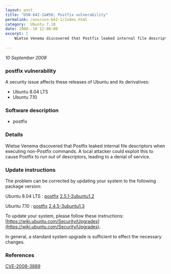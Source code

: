 ```yaml
---
layout: post
title: "USN-642-1&#58; Postfix vulnerability"
permalink: /usn/usn-642-1/index.html
category:  Ubuntu 7.10
date: 2008--10 12:00:00
excerpt: |
    Wietse Venema discovered that Postfix leaked internal file descriptors when executing non-Postfix commands.  A local attacker could exploit this to cause Postfix to run out of descriptors, leading to a denial of service. 
    
--- 
```

 
 

*10 September 2008*

### postfix vulnerability

A security issue affects these releases of Ubuntu and its derivatives:

* Ubuntu 8.04 LTS
* Ubuntu 7.10

### Software description

* postfix 

### Details

Wietse Venema discovered that Postfix leaked internal file descriptors when executing non-Postfix commands. A local attacker could exploit this to cause Postfix to run out of descriptors, leading to a denial of service. 

### Update instructions

The problem can be corrected by updating your system to the following package version:

Ubuntu 8.04 LTS
 : [postfix](https://launchpad.net/ubuntu/+source/postfix) <span> [2.5.1-2ubuntu1.2](https://launchpad.net/ubuntu/+source/postfix/2.5.1-2ubuntu1.2) </span> 

Ubuntu 7.10
 : [postfix](https://launchpad.net/ubuntu/+source/postfix) <span> [2.4.5-3ubuntu1.3](https://launchpad.net/ubuntu/+source/postfix/2.4.5-3ubuntu1.3) </span> 

To update your system, please follow these instructions: [https://wiki.ubuntu.com/Security/Upgrades](https://wiki.ubuntu.com/Security/Upgrades).

In general, a standard system upgrade is sufficient to effect the necessary changes. 

### References

 
 [CVE-2008-3889](http://people.ubuntu.com/~ubuntu-security/cve/CVE-2008-3889)
 

